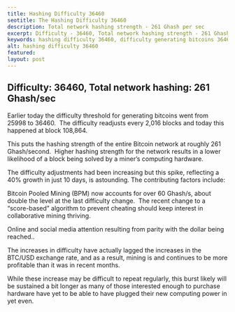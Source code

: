 ```yaml
---
title: Hashing Difficulty 36460
seotitle: The Hashing Difficulty 36460
description: Total network hashing strength - 261 Ghash per sec
excerpt: Difficulty - 36460, Total network hashing strength - 261 Ghash per sec
keywords: hashing difficulty 36460, difficulty generating bitcoins 36460
alt: hashing difficulty 36460
featured: 
layout: post
---
```


<h2>Difficulty: 36460, Total network hashing: 261 Ghash/sec</h2>

<p>Earlier today the difficulty threshold for generating bitcoins went from 25998 to 36460.  The difficulty readjusts every 2,016 blocks and today this happened at block 108,864.</p>

<p>This puts the hashing strength of the entire Bitcoin network at roughly 261 Ghash/second.  Higher hashing strength for the network results in a lower likelihood of a block being solved by a miner’s computing hardware.</p>

<p>The difficulty adjustments had been increasing but this spike, reflecting a 40% growth in just 10 days, is astounding.
The contributing factors include:</p>

<p>Bitcoin Pooled Mining (BPM) now accounts for over 60 Ghash/s, about double the level at the last difficulty change.  The recent change to a “score-based” algorithm to prevent cheating should keep interest in collaborative mining thriving.</p>

<p>Online and social media attention resulting from parity with the dollar being reached..</p>

<p>The increases in difficulty have actually lagged the increases in the BTC/USD exchange rate, and as a result, mining is and continues to be more profitable than it was in recent months.</p>

<p>While these increase may be difficult to repeat regularly, this burst likely will be sustained a bit longer as many of those interested enough to purchase hardware have yet to be able to have plugged their new computing power in yet even.</p>

